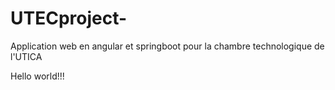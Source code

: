 # UTECproject-
Application web en angular et springboot pour la chambre technologique de l'UTICA

Hello world!!!
